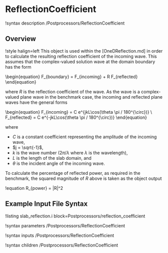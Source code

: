 # ReflectionCoefficient

!syntax description /Postprocessors/ReflectionCoefficient

## Overview

!style halign=left
This object is used within the [OneDReflection.md] in order to calculate the
resulting reflection coefficient of the incoming wave. This assumes that the
complex-valued solution wave at the domain boundary has the form

\begin{equation}
  F_{boundary} = F_{incoming} + R F_{reflected}
\end{equation}

where $R$ is the reflection coefficient of the wave. As the wave is a
complex-valued plane wave in the benchmark case, the incoming and reflected plane
waves have the general forms

\begin{equation}
  F_{incoming} = C e^{jkL\cos(\theta \pi / 180^{\circ})} \\
  F_{reflected} = C e^{-jkL\cos(\theta \pi / 180^{\circ})}
\end{equation}

where

- $C$ is a constant coefficient representing the amplitude of the incoming wave,
- $j = \sqrt{-1}$,
- $k$ is the wave number ($2 \pi / \lambda$ where $\lambda$ is the wavelength),
- $L$ is the length of the slab domain, and
- $\theta$ is the incident angle of the incoming wave.

To calculate the percentage of reflected power, as required in the benchmark,
the squared magnitude of $R$ above is taken as the object output

!equation
R_{power} = |R|^2

## Example Input File Syntax

!listing slab_reflection.i block=Postprocessors/reflection_coefficient

!syntax parameters /Postprocessors/ReflectionCoefficient

!syntax inputs /Postprocessors/ReflectionCoefficient

!syntax children /Postprocessors/ReflectionCoefficient
